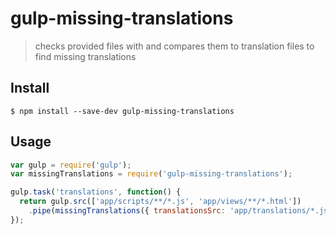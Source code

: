 # gulp-missing-translations

> checks provided files with and compares them to translation files to find missing translations

## Install

```
$ npm install --save-dev gulp-missing-translations
```

## Usage

```js
var gulp = require('gulp');
var missingTranslations = require('gulp-missing-translations');

gulp.task('translations', function() {
  return gulp.src(['app/scripts/**/*.js', 'app/views/**/*.html'])
    .pipe(missingTranslations({ translationsSrc: 'app/translations/*.json' }));
});
```